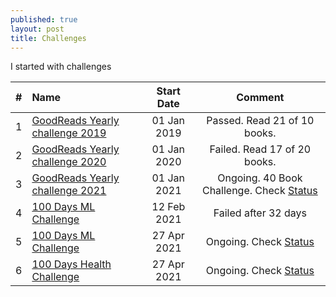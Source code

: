 ```yaml
---
published: true
layout: post
title: Challenges
---
```


I started with challenges

| #| Name | Start Date| Comment|
| :-------------: | :---------- | :-----------: | :-----------: |
| 1 | [GoodReads Yearly challenge 2019](https://www.goodreads.com/challenges/8863-2019-reading-challenge)|01 Jan 2019| Passed. Read 21 of 10 books.|
| 2 | [GoodReads Yearly challenge 2020](https://www.goodreads.com/challenges/11621-2020-reading-challenge)|01 Jan 2020| Failed. Read 17 of 20 books.|
| 3 | [GoodReads Yearly challenge 2021](https://www.goodreads.com/user_challenges/26973825)|01 Jan 2021| Ongoing. 40 Book Challenge. Check [Status](https://www.goodreads.com/user_challenges/26973825)|
| 4 | [100 Days ML Challenge](https://www.prashantsingh.co.in/100DaysMLChallenge/README-v1)|12 Feb 2021| Failed after 32 days|
| 5 | [100 Days ML Challenge](https://www.prashantsingh.co.in/100DaysMLChallenge/)|27 Apr 2021|Ongoing. Check [Status](https://www.prashantsingh.co.in/100DaysMLChallenge/) |
| 6 | [100 Days Health Challenge](https://www.prashantsingh.co.in/100DaysHealthChallenge/)|27 Apr 2021|Ongoing. Check [Status](https://www.prashantsingh.co.in/100DaysHealthChallenge)|
